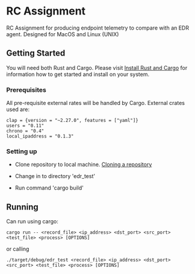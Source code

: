 # RC Assignment

RC Assignment for producing endpoint telemetry to compare with an EDR agent. Designed for MacOS and Linux (UNIX)

## Getting Started

You will need both Rust and Cargo. Please visit [Install Rust and Cargo](https://doc.rust-lang.org/cargo/getting-started/installation.html) for information how to get started and install on your system.

### Prerequisites

All pre-requisite external rates will be handled by Cargo. External crates used are:

```
clap = {version = "~2.27.0", features = ["yaml"]}
users = "0.11"
chrono = "0.4"
local_ipaddress = "0.1.3"
```

### Setting up

- Clone repository to local machine. [Cloning a repository](https://docs.github.com/en/github/creating-cloning-and-archiving-repositories/cloning-a-repository)

- Change in to directory 'edr_test'

- Run command 'cargo build' 

## Running

Can run using cargo:
```
cargo run -- <record_file> <ip_address> <dst_port> <src_port> <test_file> <process> [OPTIONS]
```

or calling
```
./target/debug/edr_test <record_file> <ip_address> <dst_port> <src_port> <test_file> <process> [OPTIONS]
